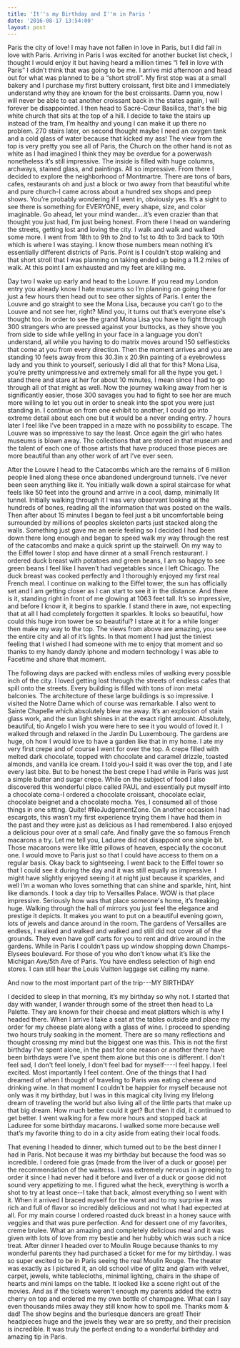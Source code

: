 ```yaml
---
title: 'It''s my Birthday and I''m in Paris '
date: '2016-08-17 13:54:00'
layout: post
---
```

Paris the city of love! I may have not fallen in love in Paris, but I did fall in love with Paris. Arriving in Paris I was excited for another bucket list check, I thought I would enjoy it but having heard a million times “I fell in love with Paris” I didn’t think that was going to be me. I arrive mid afternoon and head out for what was planned to be a “short stroll”. My first stop was at a small bakery and I purchase my first buttery croissant, first bite and I immediately understand why they are known for the best croissants. Damn you, now I will never be able to eat another croissant back in the states again, I will forever be disappointed. I then head to Sacré-Cœur Basilica, that's the big white church that sits at the top of a hill. I decide to take the stairs up instead of the tram, I’m healthy and young I can make it up there no problem. 270 stairs later, on second thought maybe I need an oxygen tank and a cold glass of water because that kicked my ass! The view from the top is very pretty you see all of Paris, the Church on the other hand is not as white as I had imagined I think they may be overdue for a powerwash nonetheless it’s still impressive. The inside is filled with huge columns, archways, stained glass, and paintings. All so impressive. From there I decided to explore the neighborhood of Montmartre. There are tons of bars, cafes, restaurants oh and just a block or two away from that beautiful white and pure church-I came across about a hundred sex shops and peep shows. You’re probably wondering if I went in, obviously yes. It’s a sight to see there is something for EVERYONE, every shape, size, and color imaginable. Go ahead, let your mind wander….it’s even crazier than that thought you just had, I’m just being honest. From there I head on wandering the streets, getting lost and loving the city. I walk and walk and walked some more. I went from 18th to 9th to 2nd to 1st to 4th to 3rd back to 10th which is where I was staying. I know those numbers mean nothing it’s essentially different districts of Paris. Point is I couldn’t stop walking and that short stroll that I was planning on taking ended up being a 11.2 miles of walk. At this point I am exhausted and my feet are killing me. 

Day two I wake up early and head to the Louvre. If you read my London entry you already know I hate museums so I’m planning on going there for just a few hours then head out to see other sights of Paris. I enter the Louvre and go straight to see the Mona Lisa, because you can’t go to the Louvre and not see her, right? Mind you, it turns out that’s everyone else's thought too. In order to see the grand Mona Lisa you have to fight through 300 strangers who are pressed against your buttocks, as they shove you from side to side while yelling in your face in a language you don’t understand, all while you having to do matrix moves around 150 selfiesticks that come at you from every direction. Then the moment arrives and you are standing 10 feets away from this 30.3in x 20.9in painting of a eyebrowless lady and you think to yourself, seriously I did all that for this? Mona Lisa, you’re pretty unimpressive and extremely small for all the hype you get. I stand there and stare at her for about 10 minutes, I mean since I had to go through all of that might as well. Now the journey walking away from her is significantly easier, those 300 savages you had to fight to see her are much more willing to let you out in order to sneak into the spot you were just standing in. I continue on from one exhibit to another, I could go into extreme detail about each one but it would be a never ending entry. 7 hours later I feel like I’ve been trapped in a maze with no possibility to escape. The Louvre was so impressive to say the least. Once again the girl who hates museums is blown away. The collections that are stored in that museum and the talent of each one of those artists that have produced those pieces are more beautiful than any other work of art I’ve ever seen.

After the Louvre I head to the Catacombs which are the remains of 6 million people lined along these once abandoned underground tunnels. I’ve never been seen anything like it. You initially walk down a spiral staircase for what feels like 50 feet into the ground and arrive in a cool, damp, minimally lit tunnel. Initially walking through it I was very observant looking at the hundreds of bones, reading all the information that was posted on the walls. Then after about 15 minutes I began to feel just a bit uncomfortable being surrounded by millions of peoples skeleton parts just stacked along the walls. Something just gave me an eerie feeling so I decided I had been down there long enough and began to speed walk my way through the rest of the catacombs and make a quick sprint up the stairwell. On my way to the Eiffel tower I stop and have dinner at a small French restaurant. I ordered duck breast with potatoes and green beans, I am so happy to see green beans I feel like I haven’t had vegetables since I left Chicago. The duck breast was cooked perfectly and I thoroughly enjoyed my first real French meal. I continue on walking to the Eiffel tower, the sun has officially set and I am getting closer as I can start to see it in the distance. And there is it, standing right in front of me glowing at 1063 feet tall. It’s so impressive, and before I know it, it begins to sparkle. I stand there in awe, not expecting that at all I had completely forgotten it sparkles. It looks so beautiful, how could this huge iron tower be so beautiful? I stare at it for a while longer then make my way to the top. The views from above are amazing, you see the entire city and all of it’s lights. In that moment I had just the tiniest feeling that I wished I had someone with me to enjoy that moment and so thanks to my handy dandy iphone and modern technology I was able to Facetime and share that moment. 

The following days are packed with endless miles of walking every possible inch of the city. I loved getting lost through the streets of endless cafes that spill onto the streets. Every building is filled with tons of iron metal balconies. The architecture of these large buildings is so impressive. I visited the Notre Dame which of course was remarkable. I also went to Sainte Chapelle which absolutely blew me away. It’s an explosion of stain glass work, and the sun light shines in at the exact right amount. Absolutely, beautiful, tio Angelo I wish you were here to see it you would of loved it. I walked through and relaxed in the Jardin Du Luxembourg. The gardens are huge, oh how I would love to have a garden like that in my home. I ate my very first crepe and of course I went for over the top. A crepe filled with melted dark chocolate, topped with chocolate and caramel drizzle, toasted almonds, and vanilla ice cream. I told you-I said it was over the top, and I ate every last bite. But to be honest the best crepe I had while in Paris was just a simple butter and sugar crepe. While on the subject of food I also discovered this wonderful place called PAUL and essentially put myself into a chocolate coma-I ordered a chocolate croissant, chocolate eclair, chocolate beignet and a chocolate mocha. Yes, I consumed all of those things in one sitting. Quite! #NoJudgementZone. On another occasion I had escargots, this wasn’t my first experience trying them I have had them in the past and they were just as delicious as I had remembered. I also enjoyed a delicious pour over at a small cafe. And finally gave the so famous French macarons a try. Let me tell you, Laduree did not disappoint one single bit. Those macaroons were like little pillows of heaven, especially the coconut one. I would move to Paris just so that I could have access to them on a regular basis. Okay back to sightseeing. I went back to the Eiffel tower so that I could see it during the day and it was still equally as impressive. I might have slightly enjoyed seeing it at night just because it sparkles, and well I’m a woman who loves something that can shine and sparkle, hint, hint like diamonds. I took a day trip to Versailles Palace. WOW is that place impressive. Seriously how was that place someone's home, it’s freaking huge. Walking through the hall of mirrors you just feel the elegance and prestige it depicts. It makes you want to put on a beautiful evening gown, lots of jewels and dance around in the room. The gardens of Versailles are endless, I walked and walked and walked and still did not cover all of the grounds. They even have golf carts for you to rent and drive around in the gardens. While in Paris I couldn’t pass up window shopping down Champs-Elysees boulevard. For those of you who don’t know what it’s like the Michigan Ave/5th Ave of Paris. You have endless selection of high end stores. I can still hear the Louis Vuitton luggage set calling my name. 

And now to the most important part of the trip---MY BIRTHDAY 

I decided to sleep in that morning, it’s my birthday so why not. I started that day with wander, I wander through some of the street then head to La Palette. They are known for their cheese and meat platters which is why I headed there. When I arrive I take a seat at the tables outside and place my order for my cheese plate along with a glass of wine. I proceed to spending two hours truly soaking in the moment. There are so many reflections and thought crossing my mind but the biggest one was this. This is not the first birthday I’ve spent alone, in the past for one reason or another there have been birthdays were I’ve spent them alone but this one is different. I don't feel sad, I don't feel lonely, I don't feel bad for myself----I feel happy. I feel excited. Most importantly I feel content. One of the things that I had dreamed of when I thought of traveling to Paris was eating cheese and drinking wine. In that moment I couldn’t be happier for myself because not only was it my birthday, but I was in this magical city living my lifelong dream of traveling the world  but also living all of the little parts that make up that big dream. How much better could it get? But then it did, it continued to get better. I went walking for a few more hours and stopped back at Laduree for some birthday macarons. I walked some more because well that’s my favorite thing to do in a city aside from eating their local foods. 

That evening I headed to dinner, which turned out to be the best dinner I had in Paris. Not because it was my birthday but because the food was so incredible. I ordered foie gras (made from the liver of a duck or goose) per the recommendation of the waitress. I was extremely nervous in agreeing to order it since I had never had it before and liver of a duck or goose did not sound very appetizing to me. I figured what the heck, everything is worth a shot to try at least once--I take that back, almost everything so I went with it. When it arrived I braced myself for the worst and to my surprise it was rich and full of flavor so incredibly delicious and not what I had expected at all. For my main course I ordered roasted duck breast in a honey sauce with veggies and that was pure perfection. And for dessert one of my favorites, creme brulee. What an amazing and completely delicious meal and it was given with lots of love from my bestie and her hubby which was such a nice treat. After dinner I headed over to Moulin Rouge because thanks to my wonderful parents they had purchased a ticket for me for my birthday. I was so super excited to be in Paris seeing the real Moulin Rouge. The theater was exactly as I pictured it, an old school vibe of glitz and glam with velvet, carpet,  jewels, white tablecloths, minimal lighting, chairs in the shape of hearts and mini lamps on the table. It looked like a scene right out of the movies. And as if the tickets weren't enough my parents added the extra cherry on top and ordered me my own bottle of champagne. What can I say even thousands miles away they still know how to spoil me. Thanks mom & dad! The show begins and the burlesque dancers are great! Their headpieces huge and the jewels they wear are so pretty, and their precision is incredible. It was truly the perfect ending to a wonderful birthday and amazing tip in Paris. 